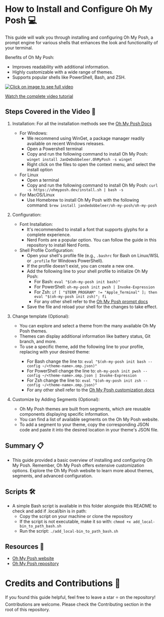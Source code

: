 # How to Install and Configure Oh My Posh 💻

This guide will walk you through installing and configuring Oh My Posh, a prompt engine for various shells that enhances the look and functionality of your terminal.

Benefits of Oh My Posh:
- Improves readability with additional information.
- Highly customizable with a wide range of themes.
- Supports popular shells like PowerShell, Bash, and ZSH.
  
[![Click on image to see full video](https://img.youtube.com/vi/2hnyshf7G6o/0.jpg "Watch the complete video tutorial")](https://www.youtube.com/watch?v=2hnyshf7G6o)

[Watch the complete video tutorial](www.youtube.com/watch?v=2hnyshf7G6o)

## Steps Covered in the Video 🎥 

1. Installation:
For all the installation methods see the [Oh My Posh Docs](https://ohmyposh.dev/docs/)
    - For Windows:
        - We recommend using WinGet, a package manager readily available on recent Windows releases.
        - Open a Powershell terminal
        - Copy and run the following command to install Oh My Posh: `winget install JanDeDobbeleer.OhMyPosh -s winget`
        - Right click on the files to open the context menu, and select the install option
    - For Linux
        - Open a terminal
        - Copy and run the following command to install Oh My Posh: `curl -s https://ohmyposh.dev/install.sh | bash -s`
    - For MacOS/Linux
        - Use Homebrew to install Oh My Posh with the following command: `brew install jandedobbeleer/oh-my-posh/oh-my-posh`

2. Configuration:
    - Font Installation:
        - It's recommended to install a font that supports glyphs for a complete experience. 
        - Nerd Fonts are a popular option. You can follow the guide in this repository to install Nerd Fonts.
    - Shell Profile Configuration:
        - Open your shell's profile file (e.g., `.bashrc` for Bash on Linux/WSL or `.profile` for Windows PowerShell).
        - If the profile doesn't exist, you can create a new one.
        - Add the following line to your shell profile to initialize Oh My Posh:
            - For Bash: `eval "$(oh-my-posh init bash)"`
            - For PowerShell: `oh-my-posh init pwsh | Invoke-Expression`
            - For Zsh: `if [ "$TERM_PROGRAM" != "Apple_Terminal" ]; then eval "$(oh-my-posh init zsh)"; fi`
            - For any other shell refer to the [Oh My Posh prompt docs](https://ohmyposh.dev/docs/installation/prompt)
        - Save the file and reload your shell for the changes to take effect.

3. Change template (Optional):
    - You can explore and select a theme from the many available Oh My Posh themes.
    - Themes can display additional information like battery status, Git branch, and more.
    - To use a specific theme, add the following line to your profile, replacing <theme-name> with your desired theme: 
        - For Bash change the line to: `eval "$(oh-my-posh init bash --config ~/<theme-name>.omp.json)"`
        - For PowerShell change the line to: `oh-my-posh init pwsh --config ~/<theme-name>.omp.json | Invoke-Expression`
        - For Zsh change the line to: `eval "$(oh-my-posh init zsh --config ~/<theme-name>.omp.json)"`
        - For any other shell refer to the [Oh My Posh customization docs](https://ohmyposh.dev/docs/installation/customize)

4. Customize by Adding Segments (Optional):
    - Oh My Posh themes are built from segments, which are reusable components displaying specific information.
    - You can find a list of available segments on the Oh My Posh website.
    - To add a segment to your theme, copy the corresponding JSON code and paste it into the desired location in your theme's JSON file.


## Summary 📋
- This guide provided a basic overview of installing and configuring Oh My Posh. Remember, Oh My Posh offers extensive customization options. Explore the Oh My Posh website to learn more about themes, segments, and advanced configuration.

## Scripts 🛠️
- A simple Bash script is available in this folder alongside this README to check and add if .local/bin is in path: 
    - Copy the script on your machine or clone the repository
    - If the script is not executable, make it so with: `chmod +x add_local-bin_to_path_bash.sh`
    - Run the script: `./add_local-bin_to_path_bash.sh`
## Resources 📂
- [Oh My Posh website](https://ohmyposh.dev/)
- [Oh My Posh repository](https://github.com/jandedobbeleer/oh-my-posh)

# Credits and Contributions 🤝
If you found this guide helpful, feel free to leave a star ⭐ on the repository! Contributions are welcome. Please check the Contributing section in the root of this repository.

